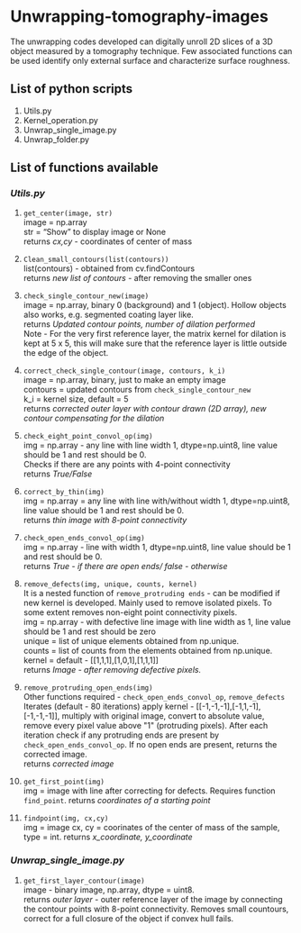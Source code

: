 # Unwrapping-tomography-images
The unwrapping codes developed can digitally unroll 2D slices of a 3D object measured by a tomography technique. Few associated functions can be used identify only external surface and characterize surface roughness.

## List of python scripts
1. Utils.py
2. Kernel_operation.py
3. Unwrap_single_image.py
4. Unwrap_folder.py

## List of functions available
### *Utils.py*
1.	`get_center(image, str)` <br>
image = np.array <br>
str = “Show” to display image or None <br>
returns *cx,cy* - coordinates of center of mass <br>

2.	`Clean_small_contours(list(contours))`<br>
list(contours) - obtained from cv.findContours <br>
returns  *new list of contours* - after removing the smaller ones <br>

3. `check_single_contour_new(image)`<br>
image = np.array, binary 0 (background) and 1 (object). Hollow objects also works, e.g. segmented coating layer like. <br>
returns *Updated contour points, number of dilation performed* <br>
Note - For the very first reference layer, the matrix kernel for dilation is kept at 5 x 5, this will make sure that the reference layer is little outside the edge of the object. <br>  

4. `correct_check_single_contour(image, contours, k_i)`<br>
image = np.array, binary, just to make an empty image<br>
contours = updated contours from `check_single_contour_new` <br>
k_i = kernel size, default = 5 <br>
returns *corrected outer layer with contour drawn (2D array), new contour compensating for the dilation*

5. `check_eight_point_convol_op(img)`<br>
img = np.array - any line with line width 1, dtype=np.uint8, line value should be 1 and rest should be 0.<br>
Checks if there are any points with 4-point connectivity<br>
returns *True/False*

6. `correct_by_thin(img)`<br>
img = np.array = any line with line with/without width 1, dtype=np.uint8, line value should be 1 and rest should be 0.<br>
returns *thin image with 8-point connectivity*

7. `check_open_ends_convol_op(img)`<br>
img = np.array - line with width 1, dtype=np.uint8, line value should be 1 and rest should be 0.<br>
returns *True - if there are open ends/ false - otherwise*

8. `remove_defects(img, unique, counts, kernel)`<br>
It is a nested function of `remove_protruding ends` - can be modified if new kernel is developed. Mainly used to remove isolated pixels. To some extent removes non-eight point connectivity pixels. <br>
img = np.array - with defective line image with line width as 1, line value should be 1 and rest should be zero <br>
unique = list of unique elements obtained from np.unique.<br>
counts = list of counts from the elements obtained from np.unique.<br>
kernel = default - [[1,1,1],[1,0,1],[1,1,1]] <br>
returns *Image - after removing defective pixels.*

9. `remove_protruding_open_ends(img)`<br>
Other functions required - `check_open_ends_convol_op`, `remove_defects` <br>
Iterates (default - 80 iterations) apply kernel - [[-1,-1,-1],[-1,1,-1],[-1,-1,-1]], multiply with original image, convert to absolute value, remove every pixel value above "1" (protruding pixels). After each iteration check if any protruding ends are present by `check_open_ends_convol_op`. If no open ends are present, returns the corrected image. <br>
returns *corrected image*

10. `get_first_point(img)` <br>
img = image with line after correcting for defects. Requires function `find_point`.
returns *coordinates of a starting point*

11. `findpoint(img, cx,cy)` <br>
img = image
cx, cy = coorinates of the center of mass of the sample, type = int.
returns *x_coordinate, y_coordinate*

### *Unwrap_single_image.py*

1. `get_first_layer_contour(image)` <br>
image - binary image, np.array, dtype = uint8. <br>
returns *outer layer* - outer reference layer of the image by connecting the contour points with 8-point connectivity. Removes small countours, correct for a full closure of the object if convex hull fails.  
